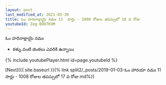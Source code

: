 ```yaml
---
layout: post
last_modified_at: 2021-03-30
title: ఓం హరినాక్షాయై నమః 11  సార్లు - 1008 రోజుల తపస్సులో 18 వ రోజు
youtubeId: Zog-BO6TKUM
---
```

 
 
 ఓం హరినాక్షాయై నమః  
 
 -  కళ్ళు వంటి జింకలు ఎవరికి ఉన్నాయి 
 
  
 
  
 
 
 
 
 
 


{% include youtubePlayer.html id=page.youtubeId %}
 
[Next]({{ site.baseurl }}{% link  split2/_posts/2019-01-03-ఓం హారయా నమః 11  సార్లు - 1008 రోజుల తపస్సులో 17 వ రోజు.md%})
 
